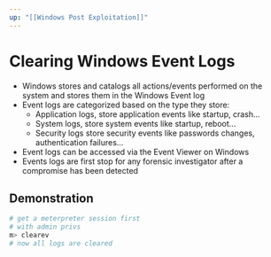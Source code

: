```yaml
---
up: "[[Windows Post Exploitation]]"
---
```


# Clearing Windows Event Logs

- Windows stores and catalogs all actions/events performed on the system and stores them in the Windows Event log
- Event logs are categorized based on the type they store:
	- Application logs, store application events like startup, crash...
	- System logs, store system events like startup, reboot...
	- Security logs store security events like passwords changes, authentication failures...
- Event logs can be accessed via the Event Viewer on Windows
- Events logs are first stop for any forensic investigator after a compromise has been detected

## Demonstration

```bash
# get a meterpreter session first
# with admin privs
m> clearev
# now all logs are cleared
```
